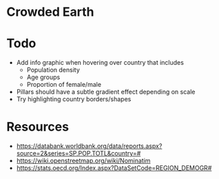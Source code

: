 # Crowded Earth

# Todo
- Add info graphic when hovering over country that includes
	- Population density
	- Age groups
	- Proportion of female/male
- Pillars should have a subtle gradient effect depending on scale
- Try highlighting country borders/shapes

# Resources
- https://databank.worldbank.org/data/reports.aspx?source=2&series=SP.POP.TOTL&country=#
- https://wiki.openstreetmap.org/wiki/Nominatim
- https://stats.oecd.org/Index.aspx?DataSetCode=REGION_DEMOGR#